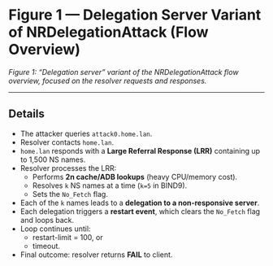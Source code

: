 # Figure 1 — Delegation Server Variant of NRDelegationAttack (Flow Overview)

*Figure 1: “Delegation server” variant of the NRDelegationAttack flow overview, focused on the resolver requests and responses.*

---

## Details

- The attacker queries `attack0.home.lan`.  
- Resolver contacts `home.lan`.  
- `home.lan` responds with a **Large Referral Response (LRR)** containing up to 1,500 NS names.  
- Resolver processes the LRR:
  - Performs **2n cache/ADB lookups** (heavy CPU/memory cost).  
  - Resolves `k` NS names at a time (`k=5` in BIND9).  
  - Sets the `No_Fetch` flag.  
- Each of the `k` names leads to a **delegation to a non-responsive server**.  
- Each delegation triggers a **restart event**, which clears the `No_Fetch` flag and loops back.  
- Loop continues until:
  - restart-limit = 100, or  
  - timeout.  
- Final outcome: resolver returns **FAIL** to client.  
